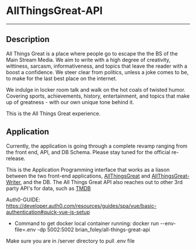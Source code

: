 # AllThingsGreat-API

---

## Description
All Things Great is a place where people go to escape the the BS of the Main Stream Media. We aim to write with a high degree of creativity, wittiness, sarcasm, informativeness, and topics that leave the reader with a boost a confidence. We steer clear from politics, unless a joke comes to be, to make for the last best place on the internet.

We indulge in locker room talk and walk on the hot coals of twisted humor. Covering sports, achievements, history, entertainment, and topics that make up of greatness - with our own unique tone behind it.

This is the All Things Great experience.

## Application
Currently, the application is going through a complete revamp ranging from the front end, API, and DB Schema. Please stay tuned for the official re-release.

This is the Application Programming interface that works as a liason between the two front-end applications, [AllThingsGreat](https://github.com/foleyb25/AllThingsGreat) and [AllThingsGreat-Writer](https://github.com/foleyb25/AllThingsGreat-Writer), and the DB. The All Things Great API also reaches out to other 3rd party API's for data, such as [TMDB](https://www.themoviedb.org/?language=en-US)

Auth0-GUIDE: https://developer.auth0.com/resources/guides/spa/vue/basic-authentication#quick-vue-js-setup

- Command to get docker local container running: docker run --env-file=.env -dp 5002:5002 brian_foley/all-things-great-api

Make sure you are in /server directory to pull .env file